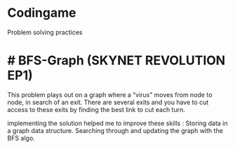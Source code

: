 # Codingame

Problem solving practices

# # BFS-Graph (SKYNET REVOLUTION EP1)

This problem plays out on a graph where a “virus” moves from node to node, in search of an exit.
There are several exits and you have to cut access to these exits by finding the best link to cut each turn.

implementing the solution helped me to improve these skills :
Storing data in a graph data structure. Searching through and updating the graph with the BFS algo.
